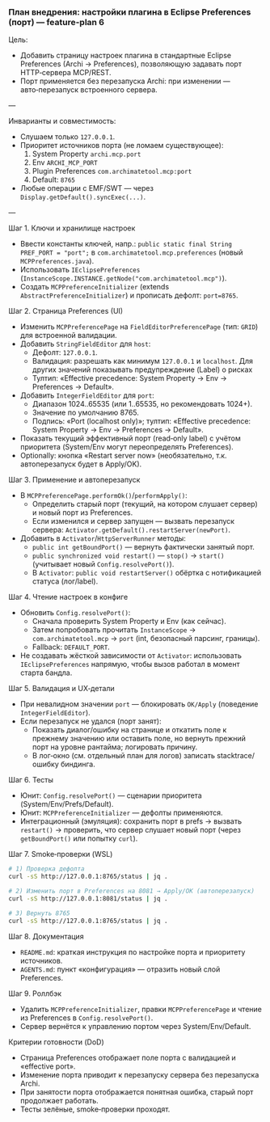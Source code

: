 ### План внедрения: настройки плагина в Eclipse Preferences (порт) — feature-plan 6

Цель:
- Добавить страницу настроек плагина в стандартные Eclipse Preferences (Archi → Preferences), позволяющую задавать порт HTTP‑сервера MCP/REST.
- Порт применяется без перезапуска Archi: при изменении — авто‑перезапуск встроенного сервера.

—

Инварианты и совместимость:
- Слушаем только `127.0.0.1`.
- Приоритет источников порта (не ломаем существующее):
  1) System Property `archi.mcp.port`
  2) Env `ARCHI_MCP_PORT`
  3) Plugin Preferences `com.archimatetool.mcp:port`
  4) Default: `8765`
- Любые операции с EMF/SWT — через `Display.getDefault().syncExec(...)`.

—

Шаг 1. Ключи и хранилище настроек
- Ввести константы ключей, напр.: `public static final String PREF_PORT = "port";` в `com.archimatetool.mcp.preferences` (новый `MCPPreferences.java`).
- Использовать `IEclipsePreferences` (`InstanceScope.INSTANCE.getNode("com.archimatetool.mcp")`).
- Создать `MCPPreferenceInitializer` (extends `AbstractPreferenceInitializer`) и прописать дефолт: `port=8765`.

Шаг 2. Страница Preferences (UI)
- Изменить `MCPPreferencePage` на `FieldEditorPreferencePage` (тип: `GRID`) для встроенной валидации.
- Добавить `StringFieldEditor` для `host`:
  - Дефолт: `127.0.0.1`.
  - Валидация: разрешать как минимум `127.0.0.1` и `localhost`. Для других значений показывать предупреждение (Label) о рисках
  - Тултип: «Effective precedence: System Property → Env → Preferences → Default».
- Добавить `IntegerFieldEditor` для `port`:
  - Диапазон 1024..65535 (или 1..65535, но рекомендовать 1024+).
  - Значение по умолчанию 8765.
  - Подпись: «Port (localhost only)»; тултип: «Effective precedence: System Property → Env → Preferences → Default».
- Показать текущий эффективный порт (read‑only label) с учётом приоритета (System/Env могут переопределять Preferences).
- Optionally: кнопка «Restart server now» (необязательно, т.к. автоперезапуск будет в Apply/OK).

Шаг 3. Применение и автоперезапуск
- В `MCPPreferencePage.performOk()`/`performApply()`:
  - Определить старый порт (текущий, на котором слушает сервер) и новый порт из Preferences.
  - Если изменился и сервер запущен — вызвать перезапуск сервера: `Activator.getDefault().restartServer(newPort)`.
- Добавить в `Activator`/`HttpServerRunner` методы:
  - `public int getBoundPort()` — вернуть фактически занятый порт.
  - `public synchronized void restart()` — `stop()` → `start()` (учитывает новый `Config.resolvePort()`).
  - В `Activator`: `public void restartServer()` обёртка с нотификацией статуса (лог/label).

Шаг 4. Чтение настроек в конфиге
- Обновить `Config.resolvePort()`:
  - Сначала проверить System Property и Env (как сейчас).
  - Затем попробовать прочитать `InstanceScope` → `com.archimatetool.mcp` → `port` (int, безопасный парсинг, границы).
  - Fallback: `DEFAULT_PORT`.
- Не создавать жёсткой зависимости от `Activator`: использовать `IEclipsePreferences` напрямую, чтобы вызов работал в момент старта бандла.

Шаг 5. Валидация и UX‑детали
- При невалидном значении `port` — блокировать `OK/Apply` (поведение `IntegerFieldEditor`).
- Если перезапуск не удался (порт занят):
  - Показать диалог/ошибку на странице и откатить поле к прежнему значению или оставить поле, но вернуть прежний порт на уровне рантайма; логировать причину.
  - В лог‑окно (см. отдельный план для логов) записать stacktrace/ошибку биндинга.

Шаг 6. Тесты
- Юнит: `Config.resolvePort()` — сценарии приоритета (System/Env/Prefs/Default).
- Юнит: `MCPPreferenceInitializer` — дефолты применяются.
- Интеграционный (эмуляция): сохранить порт в prefs → вызвать `restart()` → проверить, что сервер слушает новый порт (через `getBoundPort()` или попытку `curl`).

Шаг 7. Smoke‑проверки (WSL)
```bash
# 1) Проверка дефолта
curl -sS http://127.0.0.1:8765/status | jq .

# 2) Изменить порт в Preferences на 8081 → Apply/OK (автоперезапуск)
curl -sS http://127.0.0.1:8081/status | jq .

# 3) Вернуть 8765
curl -sS http://127.0.0.1:8765/status | jq .
```

Шаг 8. Документация
- `README.md`: краткая инструкция по настройке порта и приоритету источников.
- `AGENTS.md`: пункт «конфигурация» — отразить новый слой Preferences.

Шаг 9. Роллбэк
- Удалить `MCPPreferenceInitializer`, правки `MCPPreferencePage` и чтение из Preferences в `Config.resolvePort()`.
- Сервер вернётся к управлению портом через System/Env/Default.

Критерии готовности (DoD)
- Страница Preferences отображает поле порта с валидацией и «effective port». 
- Изменение порта приводит к перезапуску сервера без перезапуска Archi.
- При занятости порта отображается понятная ошибка, старый порт продолжает работать.
- Тесты зелёные, smoke‑проверки проходят.


